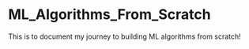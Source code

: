 # ML_Algorithms_From_Scratch
This is to document my journey to building ML algorithms from scratch!
